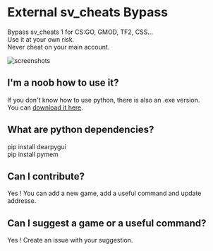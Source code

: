# External sv_cheats Bypass
Bypass sv_cheats 1 for CS:GO, GMOD, TF2, CSS...  
Use it at your own risk.  
Never cheat on your main account.

![screenshots](https://media.discordapp.net/attachments/706932420615864332/1100439553292124243/image.png?width=1164&height=594)

## I'm a noob how to use it?
If you don't know how to use python, there is also an .exe version.  
You can [download it here](https://github.com/Calvineries/External-sv_cheats-Bypass/releases/download/1.0.1/external.exe).  

## What are python dependencies?
pip install dearpygui  
pip install pymem  

## Can I contribute?
Yes ! You can add a new game, add a useful command and update addresse.  

## Can I suggest a game or a useful command?
Yes ! Create an issue with your suggestion.  
